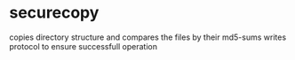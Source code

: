 securecopy
==========

copies directory structure and compares the files by their md5-sums
writes protocol to ensure successfull operation


